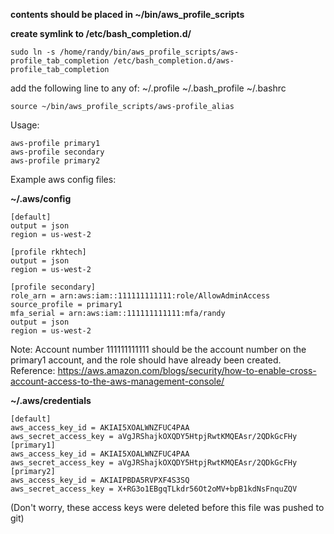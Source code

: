 **contents should be placed in ~/bin/aws_profile_scripts**

**create symlink to /etc/bash_completion.d/**

    sudo ln -s /home/randy/bin/aws_profile_scripts/aws-profile_tab_completion /etc/bash_completion.d/aws-profile_tab_completion

add the following line to any of:   ~/.profile   ~/.bash_profile   ~/.bashrc

    source ~/bin/aws_profile_scripts/aws-profile_alias


Usage:

	aws-profile primary1
	aws-profile secondary
	aws-profile primary2


Example aws config files:

**~/.aws/config**
```
[default]
output = json
region = us-west-2

[profile rkhtech]
output = json
region = us-west-2

[profile secondary]
role_arn = arn:aws:iam::111111111111:role/AllowAdminAccess
source_profile = primary1
mfa_serial = arn:aws:iam::111111111111:mfa/randy
output = json
region = us-west-2
```
Note: Account number 111111111111 should be the account number on the primary1 account, and the role should have already been created.  
Reference: https://aws.amazon.com/blogs/security/how-to-enable-cross-account-access-to-the-aws-management-console/

**~/.aws/credentials**

```
[default]
aws_access_key_id = AKIAI5XOALWNZFUC4PAA
aws_secret_access_key = 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
[primary1]
aws_access_key_id = AKIAI5XOALWNZFUC4PAA
aws_secret_access_key = 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
[primary2]
aws_access_key_id = AKIAIPBDA5RVPXF4S3SQ
aws_secret_access_key = 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
```

(Don't worry, these access keys were deleted before this file was pushed to git)
